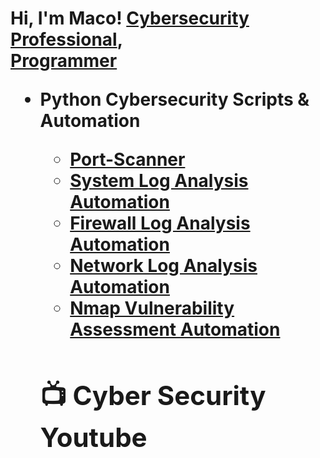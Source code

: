<h1>Hi, I'm Maco! <a href="https://www.linkedin.com/in/macolincoln/">Cybersecurity Professional</a>, <br/><a href="https://github.com/macolincolncybersec">Programmer</a>

- <b>Python Cybersecurity Scripts & Automation
  - [Port-Scanner](https://github.com/macolincolncybersec/PortScanner/blob/master/portscanner-macolincoln.py)
  - [System Log Analysis Automation](https://github.com/macolincolncybersec/System-Log-Analysis-Automation-Script/blob/master/System%20Log%20Automation%20Script.py)
  - [Firewall Log Analysis Automation](https://github.com/macolincolncybersec/Firewall-Log-Analysis/blob/master/Firewall%20Log%20Analysis.py)
  - [Network Log Analysis Automation](https://github.com/macolincolncybersec/Network-Log-Analysis/blob/master/NetworkLogAnalysis.py)
  - [Nmap Vulnerability Assessment Automation](https://github.com/macolincolncybersec/Nmap-Vulnerability-Assessment/blob/master/main.py)
  <h2>📺 Cyber Security Youtube</h2>


